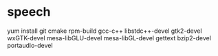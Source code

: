 # speech

yum install git cmake rpm-build gcc-c++ libstdc++-devel gtk2-devel wxGTK-devel mesa-libGLU-devel mesa-libGL-devel gettext bzip2-devel portaudio-devel
